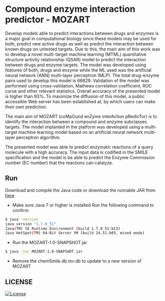 # Compound enzyme interaction predictor - MOZART 

Develop models able to predict interactions between drugs and enzymes is a major goal in computational biology since these models may be used for both, predict new active drugs as well as predict the interaction between known drugs on untested targets. Due to this, the main aim of this work was to develop a novel multi-target machine learning (MTML) quantitative structure activity relationship (QSAR) model to predict the interaction between drugs and enzyme targets. The model was developed using features of both, drugs and enzyme while the ML used was the artificial neural network (ANN) multi-layer perceptron (MLP). The total drug-enzyme pairs used to develop this model is 66829. Validation of the model was performed using cross-validation, Mathews correlation coefficient, ROC curve and other relevant statistics. Overall accuracy of the presented model is higher than 93%. To maximize the diffusion of this model, a public accessible Web server has been established at, by which users can make their own prediction. 

The main aim of MOZART (coMpOund enZyme interAction pRedicTor) is to identify the interaction between a compound and enzyme subclasses targets. The model implanted in the platform was developed using a multi-target machine learning model based on an artificial neural network multi-layer perceptron algorithm.

The presented model was able to predict enzymatic reactions of a query molecule with a high accuracy. The input data is codified in the SMILE specification and the model is be able to predict the Enzyme Commission number (EC number) that the reactions can catalyze.

## Run
Download and compile the Java code or download the runnable JAR from [here](https://osf.io/jgyfq/?view_only=87b6de3a15f34250b4595c8832c490b7)

- Make sure Java 7 or higher is installed
Run the following command to confirm:

```bash
$ java -version
java version "1.7.0_51"
Java(TM) SE Runtime Environment (build 1.7.0_51-b13)
Java HotSpot(TM) 64-Bit Server VM (build 24.51-b03, mixed mode)
```
-  Run the MOZART-1.0-SNAPSHOT.jar

```bash
$ java -jar MOZART-1.0-SNAPSHOT.jar
```
- Remove the chemSmile.db.mv.db to update to a new version of MOZART

## LICENSE
[![License](https://img.shields.io/badge/License-BSD%203--Clause-blue.svg)](https://opensource.org/licenses/BSD-3-Clause)